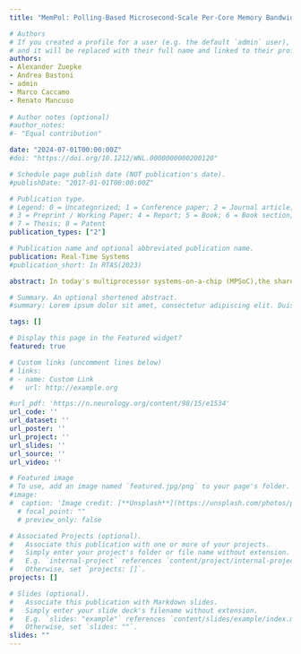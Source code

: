 ```yaml
---
title: "MemPol: Polling-Based Microsecond-Scale Per-Core Memory Bandwidth Regulation"

# Authors
# If you created a profile for a user (e.g. the default `admin` user), write the username (folder name) here 
# and it will be replaced with their full name and linked to their profile.
authors:
- Alexander Zuepke
- Andrea Bastoni
- admin
- Marco Caccamo
- Renato Mancuso
  
# Author notes (optional)
#author_notes:
#- "Equal contribution"

date: "2024-07-01T00:00:00Z"
#doi: "https://doi.org/10.1212/WNL.0000000000200120"

# Schedule page publish date (NOT publication's date).
#publishDate: "2017-01-01T00:00:00Z"

# Publication type.
# Legend: 0 = Uncategorized; 1 = Conference paper; 2 = Journal article;
# 3 = Preprint / Working Paper; 4 = Report; 5 = Book; 6 = Book section;
# 7 = Thesis; 8 = Patent
publication_types: ["2"]

# Publication name and optional abbreviated publication name.
publication: Real-Time Systems
#publication_short: In RTAS(2023)

abstract: In today's multiprocessor systems-on-a-chip (MPSoC),the shared memory subsystemis a known source of temporal interference.The problem causes logically independent coresto affect each other's performance,leading to pessimistic worst-case execution time (WCET) analysis. Memory regulation via throttling is one of the most practical techniques to mitigate interference.Traditional regulation schemes rely on a combinationof timer and performance counter interrupts to be delivered andprocessed on the same cores running real-time workload.Unfortunately, to prevent excessive overhead, regulationcan only be enforced at a millisecond-scale granularity. In this work, we presenta novel regulation mechanism from outside the cores that monitors performance countersfor the application core's activity in main memoryat a microsecond scale. The approach is fully transparentto the applications on the cores,and can be implemented using widely available on-chipdebug facilities. The presented mechanism also allows more complex compositionof metrics to enact load-aware regulation. For instance, it allowsredistributing unused bandwidth between coreswhile keeping the overall memory bandwidthof all cores below a given threshold. We implement our approach on a host of embedded platforms andconduct an in-depth evaluationon the Xilinx Zynq UltraScale+ ZCU102, NXP i.MX8M and NXP S32G2 platformsusing the San Diego Vision Benchmark Suite.

# Summary. An optional shortened abstract.
#summary: Lorem ipsum dolor sit amet, consectetur adipiscing elit. Duis posuere tellus ac convallis placerat. Proin tincidunt magna sed ex sollicitudin condimentum.

tags: []

# Display this page in the Featured widget?
featured: true

# Custom links (uncomment lines below)
# links:
# - name: Custom Link
#   url: http://example.org

#url_pdf: 'https://n.neurology.org/content/98/15/e1534'
url_code: ''
url_dataset: ''
url_poster: ''
url_project: ''
url_slides: ''
url_source: ''
url_video: ''

# Featured image
# To use, add an image named `featured.jpg/png` to your page's folder. 
#image:
#  caption: 'Image credit: [**Unsplash**](https://unsplash.com/photos/pLCdAaMFLTE)'
  # focal_point: ""
  # preview_only: false

# Associated Projects (optional).
#   Associate this publication with one or more of your projects.
#   Simply enter your project's folder or file name without extension.
#   E.g. `internal-project` references `content/project/internal-project/index.md`.
#   Otherwise, set `projects: []`.
projects: []

# Slides (optional).
#   Associate this publication with Markdown slides.
#   Simply enter your slide deck's filename without extension.
#   E.g. `slides: "example"` references `content/slides/example/index.md`.
#   Otherwise, set `slides: ""`.
slides: "" 
---
```

